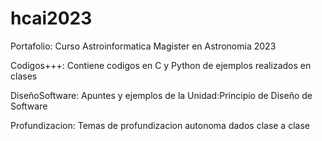 # hcai2023
Portafolio: Curso Astroinformatica Magister en Astronomia 2023 

Codigos+++: Contiene codigos en C y Python de ejemplos realizados en clases

DiseñoSoftware: Apuntes y ejemplos de la Unidad:Principio de Diseño de Software

Profundizacion: Temas de profundizacion autonoma dados clase a clase




